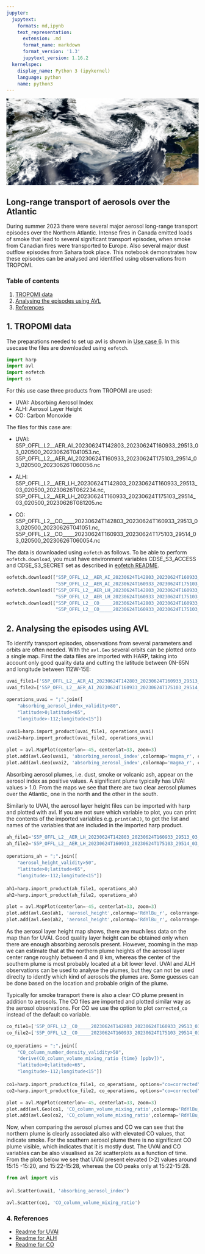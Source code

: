 ```yaml
---
jupyter:
  jupytext:
    formats: md,ipynb
    text_representation:
      extension: .md
      format_name: markdown
      format_version: '1.3'
      jupytext_version: 1.16.2
  kernelspec:
    display_name: Python 3 (ipykernel)
    language: python
    name: python3
---
```


![banner_smoke](https://raw.githubusercontent.com/stcorp/avl-use-cases/master/usecase10/banner_smoke.png)
## Long-range transport of aerosols over the Atlantic
 
During summer 2023 there were several major aerosol long-range transport episodes over the Northern Atlantic. Intense fires in Canada emitted loads of smoke that lead to several significant transport episodes, when smoke from Canadian fires were transported to Europe. Also several major dust outflow episodes from Sahara took place. This notebook demonstrates how these episodes can be analysed and identified using observations from TROPOMI.   


### Table of contents

1. [TROPOMI data](#paragraph1)
2. [Analysing the episodes using AVL](#paragraph2)
3. [References](#harp_references)



## 1. TROPOMI data <a name="paragraph1"></a>

The preparations needed to set up avl is shown in [Use case 6](https://atmospherictoolbox.org/media/usecases/Usecase_6_CO_European_wildfires_2022.html#paragraph1). In this usecase the files are downloaded using `eofetch`.

```python
import harp
import avl
import eofetch
import os
```

For this use case three products from TROPOMI are used:
- UVAI: Absorbing Aerosol Index
- ALH: Aerosol Layer Height 
- CO: Carbon Monoxide

The files for this case are:

- UVAI: S5P_OFFL_L2__AER_AI_20230624T142803_20230624T160933_29513_03_020500_20230626T041053.nc, S5P_OFFL_L2__AER_AI_20230624T160933_20230624T175103_29514_03_020500_20230626T060056.nc

- ALH: S5P_OFFL_L2__AER_LH_20230624T142803_20230624T160933_29513_03_020500_20230626T062234.nc, S5P_OFFL_L2__AER_LH_20230624T160933_20230624T175103_29514_03_020500_20230626T081205.nc
  
- CO: S5P_OFFL_L2__CO_____20230624T142803_20230624T160933_29513_03_020500_20230626T041051.nc, S5P_OFFL_L2__CO_____20230624T160933_20230624T175103_29514_03_020500_20230626T060054.nc

The data is downloaded using `eofetch` as follows. To be able to perform `eofetch.download`, you must have environment variables CDSE_S3_ACCESS and CDSE_S3_SECRET set as described in [eofetch README](https://github.com/stcorp/eofetch#readme).

```python
eofetch.download(["S5P_OFFL_L2__AER_AI_20230624T142803_20230624T160933_29513_03_020500_20230626T041053.nc",
                  "S5P_OFFL_L2__AER_AI_20230624T160933_20230624T175103_29514_03_020500_20230626T060056.nc"])
eofetch.download(["S5P_OFFL_L2__AER_LH_20230624T142803_20230624T160933_29513_03_020500_20230626T062234.nc",
                  "S5P_OFFL_L2__AER_LH_20230624T160933_20230624T175103_29514_03_020500_20230626T081205.nc"])
eofetch.download(["S5P_OFFL_L2__CO_____20230624T142803_20230624T160933_29513_03_020500_20230626T041051.nc",
                  "S5P_OFFL_L2__CO_____20230624T160933_20230624T175103_29514_03_020500_20230626T060054.nc"])
```

## 2. Analysing the episodes using AVL <a name="paragraph2"></a>

To identify transport episodes, observations from several parameters and orbits are often needed. With the `avl.Geo` several orbits can be plotted onto a single map. First the data files are imported with HARP, taking into account only good quality data and cutting the latitude between 0N-65N and longitude between 112W-15E:

```python
uvai_file1=['S5P_OFFL_L2__AER_AI_20230624T142803_20230624T160933_29513_03_020500_20230626T041053.nc']
uvai_file2=['S5P_OFFL_L2__AER_AI_20230624T160933_20230624T175103_29514_03_020500_20230626T060056.nc']
```

```python
operations_uvai = ";".join([
    "absorbing_aerosol_index_validity>80",
    "latitude>0;latitude<65",
    "longitude>-112;longitude<15"])

uvai1=harp.import_product(uvai_file1, operations_uvai)
uvai2=harp.import_product(uvai_file2, operations_uvai)
```

```python
plot = avl.MapPlot(centerlon=-45, centerlat=33, zoom=3)
plot.add(avl.Geo(uvai1, 'absorbing_aerosol_index',colormap='magma_r', colorrange=(0, 4), opacity=0.5, showcolorbar=True, zoom=8))
plot.add(avl.Geo(uvai2, 'absorbing_aerosol_index',colormap='magma_r', colorrange=(0, 4), opacity=0.5, showcolorbar=True, zoom=8))
```

Absorbing aerosol plumes, i.e. dust, smoke or volcanic ash, appear on the aerosol index as positive values. A significant plume typically has UVAI values > 1.0. From the maps we see that there are two clear aerosol plumes over the Atlantic, one in the north and the other in the south. 

Similarly to UVAI, the aerosol layer height files can be imported with harp and plotted with avl. If you are not sure which variable to plot, you can print the contents of the imported variables e.g. `print(ah1)`, to get the list and names of the variables that are included in the imported harp product. 

```python
ah_file1='S5P_OFFL_L2__AER_LH_20230624T142803_20230624T160933_29513_03_020500_20230626T062234.nc'
ah_file2='S5P_OFFL_L2__AER_LH_20230624T160933_20230624T175103_29514_03_020500_20230626T081205.nc'

operations_ah = ";".join([
    "aerosol_height_validity>50",
    "latitude>0;latitude<65",
    "longitude>-112;longitude<15"])

ah1=harp.import_product(ah_file1, operations_ah)
ah2=harp.import_product(ah_file2, operations_ah)
```

```python
plot = avl.MapPlot(centerlon=-45, centerlat=33, zoom=3)
plot.add(avl.Geo(ah1, 'aerosol_height',colormap='RdYlBu_r', colorrange=(0, 8000), opacity=0.5, showcolorbar=True, zoom=8))
plot.add(avl.Geo(ah2, 'aerosol_height',colormap='RdYlBu_r', colorrange=(0, 8000), opacity=0.5, showcolorbar=True, zoom=8))
```

As the aerosol layer height map shows, there are much less data on the map than for UVAI. Good quality layer height can be obtained only when there are enough absorbing aerosols present. However, zooming in the map we can estimate that at the northern plume heights of the aerosol layer center range roughly between 4 and 8 km, whereas the center of the southern plume is most probably located at a bit lower level. UVAI and ALH observations can be used to analyse the plumes, but they can not be used direclty to identfy which kind of aerosols the plumes are. Some guesses can be done based on the location and probable origin of the plume.  

Typically for smoke transport there is also a clear CO plume present in addition to aerosols. The CO files are imported and plotted similar way as the aerosol observations. For CO we use the option to plot `corrected_co` instead of the default co variable. 

```python
co_file1=['S5P_OFFL_L2__CO_____20230624T142803_20230624T160933_29513_03_020500_20230626T041051.nc']
co_file2=['S5P_OFFL_L2__CO_____20230624T160933_20230624T175103_29514_03_020500_20230626T060054.nc']

co_operations = ";".join([
    "CO_column_number_density_validity>50",
    "derive(CO_column_volume_mixing_ratio {time} [ppbv])",
    "latitude>0;latitude<65",
    "longitude>-112;longitude<15"])

co1=harp.import_product(co_file1, co_operations, options="co=corrected")
co2=harp.import_product(co_file2, co_operations, options="co=corrected")
```

```python
plot = avl.MapPlot(centerlon=-45, centerlat=33, zoom=3)
plot.add(avl.Geo(co1, 'CO_column_volume_mixing_ratio',colormap='RdYlBu_r', colorrange=(80, 150), opacity=0.5, showcolorbar=True, zoom=8))
plot.add(avl.Geo(co2, 'CO_column_volume_mixing_ratio',colormap='RdYlBu_r', colorrange=(80, 150), opacity=0.5, showcolorbar=True, zoom=8))
```

Now, when comparing the aerosol plumes and CO we can see that the northern plume is clearly associated also with elevated CO values, that indicate smoke. For the southern aerosol plume there is no significant CO plume visible, which indicates that it is mostly dust. The UVAI and CO variables can be also visualised as 2d scatterplots as a function of time. From the plots below we see that UVAI present elevated (>2) values around 15:15 -15:20, and 15:22-15:28, whereas the CO peaks only at 15:22-15:28. 

```python
from avl import vis

avl.Scatter(uvai1, 'absorbing_aerosol_index')
```

```python
avl.Scatter(co1, 'CO_column_volume_mixing_ratio')
```

### 4. References <a name="paragraph1"></a>

- [Readme for UVAI](https://sentinels.copernicus.eu/documents/247904/3541500/Sentinel-5P-Aerosol-Level-2-Product-Readme-File/ce074bd0-4c7b-47d9-8502-cdbe12d5532c)
- [Readme for ALH](https://sentinels.copernicus.eu/documents/247904/3942516/Sentinel-5P-Aerosol-Layer-Height-Product-Readme-File.pdf/8d8cdf67-2d2b-4a90-ab2d-3f80389f479a)
- [Readme for CO](https://sentinels.copernicus.eu/documents/247904/3541451/Sentinel-5P-Carbon-Monoxide-Level-2-Product-Readme-File.pdf/f8942626-ffb6-4951-90fc-a16b6589e39e?t=1678985415532)

